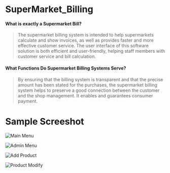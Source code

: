 # SuperMarket_Billing
#### What is exactly a Supermarket Bill?

>The supermarket billing system is intended to help supermarkets calculate and show invoices, as well as provides faster and more effective customer service. The user interface of this software solution is both efficient and user-friendly, helping staff members with customer service and bill calculation.

#### What Functions Do Supermarket Billing Systems Serve?

>By ensuring that the billing system is transparent and that the precise amount has been stated for the purchases, the supermarket billing system helps to preserve a good connection between the customer and the shop management. It enables and guarantees consumer payment.

# Sample Screeshot
![Main Menu](https://user-images.githubusercontent.com/86097862/222361170-0b2bc35d-2474-457e-9501-6ff4e34c2883.png)

![Admin Menu](https://user-images.githubusercontent.com/86097862/222361271-a68b25ff-646f-4bb6-b07d-437a6ea283c8.png)

![Add Product](https://user-images.githubusercontent.com/86097862/222361298-49f2d6f9-e198-435f-8f07-10b9b6f0fb1f.png)

![Product Modify](https://user-images.githubusercontent.com/86097862/222361317-56e8556b-0878-42af-a9aa-3ff9518d7e11.png)
